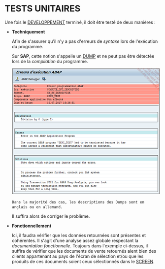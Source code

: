 # **TESTS UNITAIRES**

Une fois le [DEVELOPPEMENT](04_Développement.md) terminé, il doit être testé de deux manières :

- **Techniquement**

  Afin de s'assurer qu'il n'y a pas d'erreurs de _syntaxe_ lors de l'exécution du programme.

  Sur **SAP**, cette notion s'appelle un [DUMP](../07_Dump/01_Dump.md) et ne peut pas être détectée lors de la _compilation_ du programme.

  ![](../ressources/01_05_01.png)

      Dans la majorité des cas, les descriptions des Dumps sont en anglais ou en allemand.

  Il suffira alors de corriger le problème.

- **Fonctionnellement**

  Ici, il faudra vérifier que les données retournées sont présentes et cohérentes. Il s'agit d'une analyse assez globale respectant la _documentation fonctionnelle_. Toujours dans l'exemple ci-dessus, il suffira de vérifier que les documents de vente retournés aient bien des clients appartenant au pays de l'écran de sélection et/ou que les produits de ces documents soient ceux sélectionnés dans le [SCREEN](../15_Screen/README.md).
